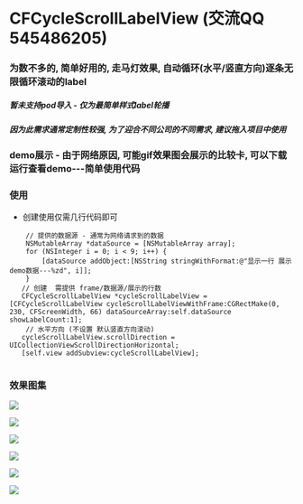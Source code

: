 # CFCycleScrollLabelView (交流QQ 545486205)
### 为数不多的, 简单好用的, 走马灯效果, 自动循环(水平/竖直方向)逐条无限循环滚动的label

##### 暂未支持pod导入 - 仅为最简单样式label轮播
##### 因为此需求通常定制性较强, 为了迎合不同公司的不同需求, 建议拖入项目中使用

### demo展示 - 由于网络原因, 可能gif效果图会展示的比较卡, 可以下载运行查看demo---简单使用代码

### 使用
- 创建使用仅需几行代码即可

```
    // 提供的数据源 - 通常为网络请求到的数据
    NSMutableArray *dataSource = [NSMutableArray array];
    for (NSInteger i = 0; i < 9; i++) {
        [dataSource addObject:[NSString stringWithFormat:@"显示一行 展示demo数据---%zd", i]];
    }
   // 创建  需提供 frame/数据源/展示的行数
   CFCycleScrollLabelView *cycleScrollLabelView = [CFCycleScrollLabelView cycleScrollLabelViewWithFrame:CGRectMake(0, 230, CFScreenWidth, 66) dataSourceArray:self.dataSource showLabelCount:1];
    // 水平方向 (不设置 默认竖直方向滚动)
   cycleScrollLabelView.scrollDirection = UICollectionViewScrollDirectionHorizontal;
   [self.view addSubview:cycleScrollLabelView];
        
```

### 效果图集

![](/竖直-一行循环轮播.gif) 

![](/竖直-二行循环轮播.gif) 

![](/竖直-三行循环轮播.gif) 

![](/水平-一行循环轮播.gif) 

![](/水平-二行循环轮播.gif) 

![](/水平-三行循环轮播.gif) 
